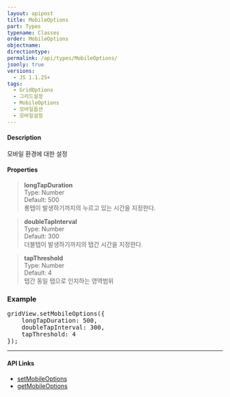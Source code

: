 ```yaml
---
layout: apipost
title: MobileOptions
part: Types
typename: Classes
order: MobileOptions
objectname: 
directiontype: 
permalink: /api/types/MobileOptions/
jsonly: true
versions:
  - JS 1.1.25+
tags:
  - GridOptions
  - 그리드설정
  - MobileOptions
  - 모바일옵션
  - 모바일설정
---
```


#### Description

 모바일 환경에 대한 설정

#### Properties

> **longTapDuration**  
> Type: Number     
> Default: 500  
> 롱탭이 발생하기까지의 누르고 있는 시간을 지정한다.    

> **doubleTapInterval**  
> Type: Number  
> Default: 300    
> 더블탭이 발생하기까지의 탭간 시간을 지정한다. 

> **tapThreshold**  
> Type: Number        
> Default: 4     
> 탭간 동일 탭으로 인지하는 영역범위      


### Example  

<pre class="prettyprint">
gridView.setMobileOptions({
    longTapDuration: 500,
    doubleTapInterval: 300,
    tapThreshold: 4
});
</pre>

---

#### API Links

* [setMobileOptions](/api/GridBase/setMobileOptions/)  
* [getMobileOptions](/api/GridBase/getMobileOptions/) 

